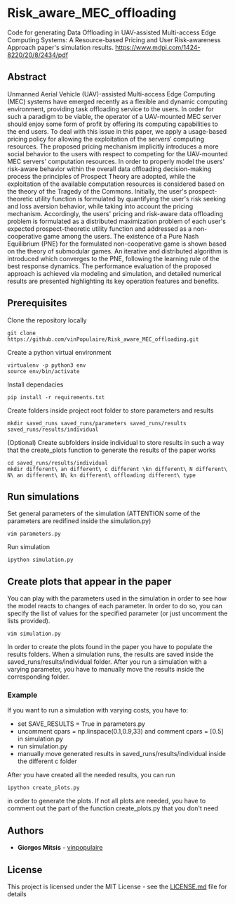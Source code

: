 # Risk_aware_MEC_offloading
Code for generating Data Offloading in UAV-assisted Multi-access Edge Computing Systems: A Resource-based Pricing and User Risk-awareness Approach paper's simulation results. https://www.mdpi.com/1424-8220/20/8/2434/pdf

## Abstract

Unmanned Aerial Vehicle (UAV)-assisted Multi-access Edge Computing (MEC) systems have emerged recently as a flexible and dynamic computing environment, providing task offloading service to the users. In order for such a paradigm to be viable, the operator of a UAV-mounted MEC server should enjoy some form of profit by offering its computing capabilities to the end users. To deal with this issue in this paper, we apply a usage-based pricing policy for allowing the exploitation of the servers’ computing resources. The proposed pricing mechanism implicitly introduces a more social behavior to the users with respect to competing for the UAV-mounted MEC servers' computation resources. In order to properly model the users' risk-aware behavior within the overall data offloading decision-making process the principles of Prospect Theory are adopted, while the exploitation of the available computation resources is considered based on the theory of the Tragedy of the Commons. Initially, the user's prospect-theoretic utility function is formulated by quantifying the user's risk seeking and loss aversion behavior, while taking into account the pricing mechanism. Accordingly, the users' pricing and risk-aware data offloading problem is formulated as a distributed maximization problem of each user's expected prospect-theoretic utility function and addressed as a non-cooperative game among the users. The existence of a Pure Nash Equilibrium (PNE) for the formulated non-cooperative game is shown based on the theory of submodular games. An iterative and distributed algorithm is introduced which converges to the PNE, following the learning rule of the best response dynamics. The performance evaluation of the proposed approach is achieved via modeling and simulation, and detailed numerical results are presented highlighting its key operation features and benefits.

## Prerequisites

Clone the repository locally
```
git clone https://github.com/vinPopulaire/Risk_aware_MEC_offloading.git
```

Create a python virtual environment
```
virtualenv -p python3 env
source env/bin/activate
```

Install dependacies
```
pip install -r requirements.txt
```

Create folders inside project root folder to store parameters and results
```
mkdir saved_runs saved_runs/parameters saved_runs/results saved_runs/results/individual
```

(Optional) Create subfolders inside individual to store results in such a way that the create_plots function to generate the results of the paper works
```
cd saved_runs/results/individual
mkdir different\ an different\ c different \kn different\ N different\ N\ an different\ N\ kn different\ offloading different\ type
```

## Run simulations

Set general parameters of the simulation (ATTENTION some of the parameters are redifined inside the simulation.py)
```
vim parameters.py
```

Run simulation
```
ipython simulation.py
```

## Create plots that appear in the paper

You can play with the parameters used in the simulation in order to see how the model reacts to changes of each parameter. In order to do so, you can specify the list of values for the specified parameter (or just uncomment the lists provided).
```
vim simulation.py
```

In order to create the plots found in the paper you have to populate the results folders. When a simulation runs, the results are saved inside the saved_runs/results/individual folder. After you run a simulation with a varying parameter, you have to manually move the results inside the corresponding folder.

### Example
If you want to run a simulation with varying costs, you have to:
- set SAVE_RESULTS = True in parameters.py
- uncomment cpars = np.linspace(0.1,0.9,33) and comment cpars = [0.5] in simulation.py
- run simulation.py
- manually move generated results in saved_runs/results/individual inside the different c folder

After you have created all the needed results, you can run
```
ipython create_plots.py
```
in order to generate the plots.
If not all plots are needed, you have to comment out the part of the function create_plots.py that you don't need

## Authors

* **Giorgos Mitsis** - [vinpopulaire](https://github.com/vinPopulaire)

## License

This project is licensed under the MIT License - see the [LICENSE.md](LICENSE.md) file for details
